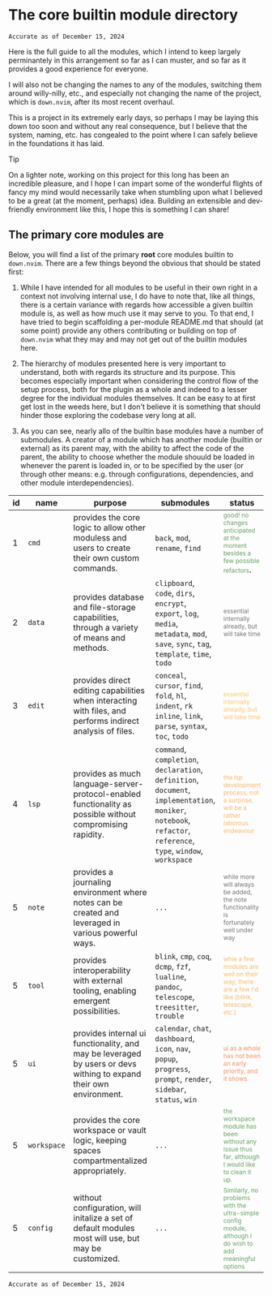 # The core builtin module directory

`Accurate as of December 15, 2024`

Here is the full guide to all the modules, which I intend to keep largely perminantely in this arrangement so far as I can muster, and so far as it provides a good experience for everyone.

I will also not be changing the names to any of the modules, switching them around willy-nilly, etc., and especially not changing the name of the project, which is `down.nvim`, after its most recent overhaul.

This is a project in its extremely early days, so perhaps I may be laying this down too soon and without any real consequence, but I believe that the system, naming, etc. has congealed to the point where I can 
safely believe in the foundations it has laid.

> [!Tip]
> 
> On a lighter note, working on this project for this long has been an incredible pleasure, and I hope I can impart some of the wonderful flights of fancy my mind would necessarily take
> when stumbling upon what I believed to be a great (at the moment, perhaps) idea. Building an extensible and dev-friendly environment like this, I hope this is something I can share!


## The primary core modules are

Below, you will find a list of the primary **root** core modules builtin to `down.nvim`. There are a few things beyond the obvious that should be stated first:

1. While I have intended for all modules to be useful in their own right in a context not involving internal use, I do have to note that, like all things, there is a certain variance with regards how accessible a given builtin module is, as well as how much use it may serve to you. 
    To that end, I have tried to begin scaffolding a per-module README.md that should (at some point) provide any others contributing or building on top of `down.nvim` what they may and may not get out of the builtin modules here.

2. The hierarchy of modules presented here is very important to understand, both with regards its structure and its purpose. This becomes especially important when considering the control flow of the setup process, both for the plugin as a whole and indeed to a lesser degree for
    the individual modules themselves. It can be easy to at first get lost in the weeds here, but I don't believe it is something that should hinder those exploring the codebase very long at all.

3. As you can see, nearly allo of the builtin base modules have a number of submodules. A creator of a module which has another module (builtin or external) as its parent may, with the ability to affect the code of the parent, the ability to choose whether the module shouuld be
    loaded in whenever the parent is loaded in, or to be specified by the user (or through other means: e.g. through configurations, dependencies, and other module interdependencies).

| **id** | name        | purpose                                                                                                            | submodules                                                                                                                                                        | status                                                                                                                                                                      |
| ------ | ----------- | ------------------------------------------------------------------------------------------------------------------ | ----------------------------------------------------------------------------------------------------------------------------------------------------------------- | --------------------------------------------------------------------------------------------------------------------------------------------------------------------------- |
| 1      | `cmd`       | provides the core logic to allow other moduless and users to create their own custom commands.                     | `back`, `mod`, `rename`, `find`                                                                                                                                   | <span style="opacity:60%;font-size: 12px; color:darkgreen">good! no changes anticipated at the moment besides a few possible refactors</span>.                              |
| 2      | `data`      | provides database and file-storage capabilities, through a variety of means and methods.                           | `clipboard`, `code`, `dirs`, `encrypt`, `export`, `log`, `media`, `metadata`, `mod`, `save`, `sync`, `tag`, `template`, `time`, `todo`                            | <span style="opacity:60%;color:darkyellow; font-size: 12px;">essential internally already, but will take time</span>                                                        |
| 3      | `edit`      | provides direct editing capabilities when interacting with files, and performs indirect analysis of files.         | `conceal`, `cursor`, `find`, `fold`, `hl`, `indent`, `rk inline`, `link`, `parse`, `syntax`, `toc`, `todo`                                                        | <span style="opacity:60%;color:orange; font-size: 12px;">essential internally already, but will take time</span>                                                            |
| 4      | `lsp`       | provides as much language-server-protocol-enabled functionality as possible without compromising rapidity.         | `command`, `completion`, `declaration`, `definition`, `document`, `implementation`, `moniker`, `notebook`, `refactor`, `reference`, `type`, `window`, `workspace` | <span style="opacity:60%;color:darkorange; font-size: 12px;">the lsp development process, not a surprise, will be a rather laborous endeavour</span>                        |
| 5      | `note`      | provides a journaling environment where notes can be created and leveraged in various powerful ways.               | `...`                                                                                                                                                             | <span style="opacity:60%;color:darkyellow; font-size: 12px;">while more will always be added, the note functionality is fortunately well under way</span>                   |
| 5      | `tool`      | provides interoperability with external tooling, enabling emergent possibilities.                                  | `blink`, `cmp`, `coq`, `dcmp`, `fzf`, `lualine`, `pandoc`, `telescope`, `treesitter`, `trouble`                                                                   | <span style="opacity:60%;color:darkorange; font-size: 12px;">whie a few modules are well on their way, there are a few I'd like (blink, telescope, etc.)</span>             |
| 5      | `ui`        | provides internal ui functionality, and may be leveraged by users or devs withing to expand their own environment. | `calendar`, `chat`, `dashboard`, `icon`, `nav`, `popup`, `progress`, `prompt`, `render`, `sidebar`, `status`, `win`                                               | <span style="opacity:60%;color:orangered; font-size: 12px;">ui as a whole has not been an early priority, and it shows.</span>                                              |
| 5      | `workspace` | provides the core workspace or vault logic, keeping spaces compartmentalized appropriately.                        | `...`                                                                                                                                                             | <span style="opacity:60%;color:darkgreen; font-size: 12px;">the workspace module has been without any issue thus far, although I would like to clean it up.</span>          |
| 5      | `config`    | without configuration, will initalize a set of default modules most will use, but may be customized.               | `...`                                                                                                                                                             | <span style="opacity:60%;color:darkgreen; font-size: 12px;">Similarly, no problems with the ultra-simple config module, although I do wish to add meaningful options</span> |

`Accurate as of December 15, 2024`
